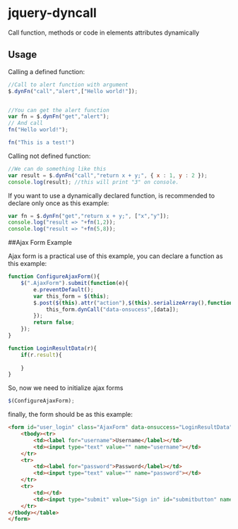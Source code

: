 jquery-dyncall
==============

Call function, methods or code in elements attributes dynamically

## Usage

Calling a defined function:

```javascript
//Call to alert function with argument
$.dynFn("call","alert",["Hello world!"]);


//You can get the alert function
var fn = $.dynFn("get","alert");
// And call
fn("Hello world!");

fn("This is a test!")
```

Calling not defined function:

```javascript
//We can do something like this
var result = $.dynFn("call","return x + y;", { x : 1, y : 2 });
console.log(result); //this will print "3" on console.
```

If you want to use a dynamically declared function, is recommended to declare only once as this example:

```javascript
var fn = $.dynFn("get","return x + y;", ["x","y"]);
console.log("result => "+fn(1,2));
console.log("result => "+fn(5,8));
```


##Ajax Form Example

Ajax form is a practical use of this example, you can declare a function as this example:

```javascript
function ConfigureAjaxForm(){
	$(".AjaxForm").submit(function(e){
		e.preventDefault();
		var this_form = $(this);
		$.post($(this).attr("action"),$(this).serializeArray(),function(data){
			this_form.dynCall("data-onsucess",[data]);
		});
		return false;
	});
}

function LoginResultData(r){
	if(r.result){
		
	}
}
```

So, now we need to initialize ajax forms

```javascript
$(ConfigureAjaxForm);
```

finally, the form should be as this example:

```html
<form id="user_login" class="AjaxForm" data-onsuccess="LoginResultData" name="user_login" method="post" action="/Example/dologin"><table>
	<tbody><tr>
		<td><label for="username">Username</label></td>
		<td><input type="text" value="" name="username"></td>
	</tr>
	<tr>
		<td><label for="password">Password</label></td>
		<td><input type="text" value="" name="password"></td>
	</tr>
	<tr>
		<td></td>
		<td><input type="submit" value="Sign in" id="submitbutton" name="submit"></td>
	</tr>
</tbody></table>
</form>
```
